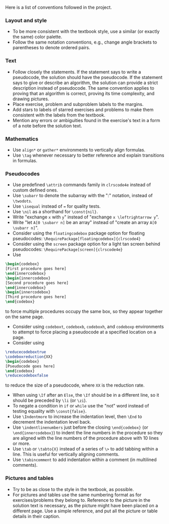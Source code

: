 Here is a list of conventions followed in the project.

### Layout and style
* To be more consistent with the textbook style, use a similar (or exactly the same) color palette.
* Follow the same notation conventions, e.g., change angle brackets to parentheses to denote ordered pairs.

### Text
* Follow closely the statements. If the statement says to write a pseudocode, the solution should have the pseudocode. If the statement says to give or describe an algorithm, the solution can provide a strict description instead of pseudocode. The same convention applies to proving that an algorithm is correct, proving its time complexity, and drawing pictures.
* Place exercise, problem and subproblem labels to the margins.
* Add stars to labels of starred exercises and problems to make them consistent with the labels from the textbook.
* Mention any errors or ambiguities found in the exercise's text in a form of a note before the solution text.

### Mathematics
* Use `align*` or `gather*` environments to vertically align formulas.
* Use `\tag` whenever necessary to better reference and explain transitions in formulas.

### Pseudocodes
* Use predefined `\attrib` commands family in `clrscode4e` instead of custom defined ones.
* Use `\subarr` to denote the subarray with the ":" notation, instead of `\twodots`.
* Use `\isequal` instead of `=` for quality tests.
* Use `\nil` as a shorthand for `\const{nil}`.
* Write "exchange `x` with `y`" instead of "exchange `x \leftrightarrow y`".
* Write "let `A[0 \subarr n]` be an array" instead of "create an array `A[0 \subarr n]`".
* Consider using the `floatingcodebox` package option for floating pseudocodes: `\RequirePackage[floatingcodebox]{clrscode4}`
* Consider using the `screen` package option for a light tan screen behind pseudocodes: `\RequirePackage[screen]{clrscode4e}` 
* Use
```latex
\begin{codebox}
[First procedure goes here]
\end{innercodebox}
\begin{innercodebox}
[Second procedure goes here]
\end{innercodebox}
\begin{innercodebox}
[Third procedure goes here]
\end{codebox}
```
to force multiple procedures occupy the same box, so they appear together on the same page.
* Consider using `codeboxt`, `codeboxb`, `codeboxh`, and `codeboxp` environments to attempt to force placing a pseudocode at a specified location on a page.
* Consider using 
```latex
\reducecodeboxtrue
\codeboxreduction{XX}
\begin{codebox}
[Pseudocode goes here]
\end{codebox}
\reducecodeboxfalse
```
to reduce the size of a pseudocode, where `XX` is the reduction rate.
* When using `\If` after an `Else`, the `\If` should be in a different line, so it should be preceded by `\li` (or `\zi`).
* To negate a condition in `if` or `while` use the "not" word instead of testing equality with `\const{false}`.
* Use `\Indentmore` to increase the indentation level, then `\End` to decrement the indentation level back.
* Use `\indentlinenumbers` just before the closing `\end{codebox}` (or `\end{innercodebox}`) to indent the line numbers in the procedure so they are aligned with the line numbers of the procedure above with 10 lines or more.
* Use `\tab` or `\tabto{X}` instead of a series of `\>` to add tabbing within a line. This is useful for vertically aligning comments.
* Use `\tabincomment` to add indentation within a comment (in multilined comments).

### Pictures and tables
* Try to be as close to the style in the textbook, as possible.
* For pictures and tables use the same numbering format as for exercises/problems they belong to. Reference to the picture in the solution text is necessary, as the picture might have been placed on a different page. Use a simple reference, and put all the picture or table details in their caption.

